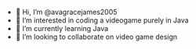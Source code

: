 - 👋 Hi, I’m @avagracejames2005
- 👀 I’m interested in coding a videogame purely in Java
- 🌱 I’m currently learning Java 
- 💞️ I’m looking to collaborate on video game design

<!---
avagracejames2005/avagracejames2005 is a ✨ special ✨ repository because its `README.md` (this file) appears on your GitHub profile.
You can click the Preview link to take a look at your changes.
--->
